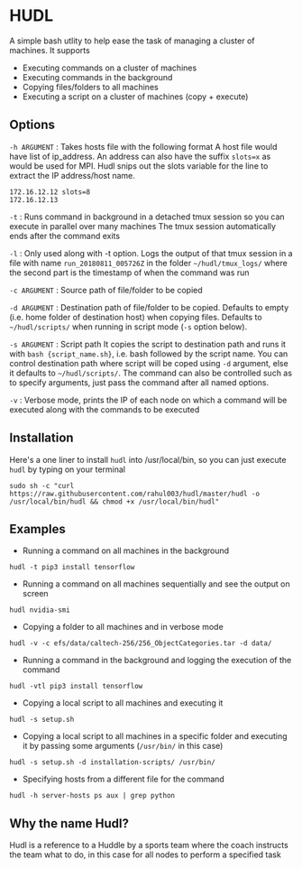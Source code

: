# HUDL
A simple bash utlity to help ease the task of managing a cluster of machines.
It supports
- Executing commands on a cluster of machines
- Executing commands in the background
- Copying files/folders to all machines
- Executing a script on a cluster of machines (copy + execute)

## Options
`-h ARGUMENT` : Takes hosts file with the following format
A host file would have list of ip_address. An address can also have the suffix `slots=x` as would be used for MPI. Hudl snips out the slots variable for the line to extract the IP address/host name.
```
172.16.12.12 slots=8
172.16.12.13
```

`-t` : Runs command in background in a detached tmux session so you can execute in parallel over many machines
The tmux session automatically ends after the command exits

`-l` : Only used along with -t option. Logs the output of that tmux session 
in a file with name `run_20180811_005726Z` in the folder `~/hudl/tmux_logs/`
where the second part is the timestamp of when the command was run

`-c ARGUMENT` : Source path of file/folder to be copied

`-d ARGUMENT` : Destination path of file/folder to be copied. 
Defaults to empty (i.e. home folder of destination host) when copying files. 
Defaults to `~/hudl/scripts/` when running in script mode (`-s` option below).

`-s ARGUMENT` : Script path 
It copies the script to destination path and runs it with `bash {script_name.sh}`, i.e. bash followed by the script name. 
You can control destination path where script will be coped using `-d` argument, else it defaults to `~/hudl/scripts/`. 
The command can also be controlled such as to specify arguments, just pass the command after all named options.

`-v` : Verbose mode, prints the IP of each node on which a command will be executed along with the commands to be executed

## Installation

Here's a one liner to install `hudl` into /usr/local/bin, so you can just execute `hudl` by typing on your terminal

```
sudo sh -c "curl https://raw.githubusercontent.com/rahul003/hudl/master/hudl -o /usr/local/bin/hudl && chmod +x /usr/local/bin/hudl"
```
## Examples

* Running a command on all machines in the background
```
hudl -t pip3 install tensorflow 
```
* Running a command on all machines sequentially and see the output on screen
```
hudl nvidia-smi
```
* Copying a folder to all machines and in verbose mode
```
hudl -v -c efs/data/caltech-256/256_ObjectCategories.tar -d data/
```
* Running a command in the background and logging the execution of the command 
```
hudl -vtl pip3 install tensorflow
```
* Copying a local script to all machines and executing it
```
hudl -s setup.sh
```
* Copying a local script to all machines in a specific folder and executing it by passing some arguments (`/usr/bin/` in this case)
```
hudl -s setup.sh -d installation-scripts/ /usr/bin/
```
* Specifying hosts from a different file for the command
```
hudl -h server-hosts ps aux | grep python
```

## Why the name Hudl?
Hudl is a reference to a Huddle by a sports team where the coach instructs the team what to do, in this case for all nodes to perform a specified task 
